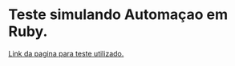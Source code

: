 # Teste simulando Automaçao em Ruby.

[Link da pagina para teste utilizado.](http://www.aprendendotestar.com.br/treinar-automacao.php)
